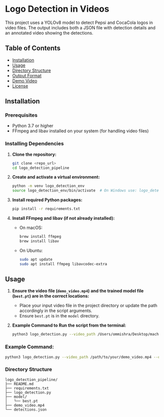 # Logo Detection in Videos

This project uses a YOLOv8 model to detect Pepsi and CocaCola logos in video files. The output includes both a JSON file with detection details and an annotated video showing the detections.

## Table of Contents

- [Installation](#installation)
- [Usage](#usage)
- [Directory Structure](#directory-structure)
- [Output Format](#output-format)
- [Demo Video](#demo-video)
- [License](#license)

## Installation

### Prerequisites

- Python 3.7 or higher
- FFmpeg and libav installed on your system (for handling video files)

### Installing Dependencies

1. **Clone the repository:**

    ```bash
    git clone <repo_url>
    cd logo_detection_pipeline
    ```

2. **Create and activate a virtual environment:**

    ```bash
    python -m venv logo_detection_env
    source logo_detection_env/bin/activate  # On Windows use: logo_detection_env\Scripts\activate
    ```

3. **Install required Python packages:**

    ```bash
    pip install -r requirements.txt
    ```

4. **Install FFmpeg and libav (if not already installed):**

    - On macOS:

        ```bash
        brew install ffmpeg
        brew install libav
        ```

    - On Ubuntu:

        ```bash
        sudo apt update
        sudo apt install ffmpeg libavcodec-extra
        ```

## Usage

1. **Ensure the video file (`demo_video.mp4`) and the trained model file (`best.pt`) are in the correct locations:**
    - Place your input video file in the project directory or update the path accordingly in the script arguments.
    - Ensure `best.pt` is in the `model` directory.

2. **Example Command to Run the script from the terminal:**

    ```bash
    python3 logo_detection.py --video_path /Users/ommishra/Desktop/machineLearningAssignment/demo_video.mp4 --output_file /Users/ommishra/Desktop/machineLearningAssignment/detections.json --output_video_path /Users/ommishra/Desktop/machineLearningAssignment/annotated_video.mp4
    ```

### Example Command:

```bash
python3 logo_detection.py --video_path /path/to/your/demo_video.mp4 --output_file /path/to/your/detections.json --output_video_path /path/to/your/annotated_video.mp4

```

### Directory Structure
```
logo_detection_pipeline/
├── README.md
├── requirements.txt
├── logo_detection.py
├── model/
│   └── best.pt
├── demo_video.mp4
└── detections.json
```
